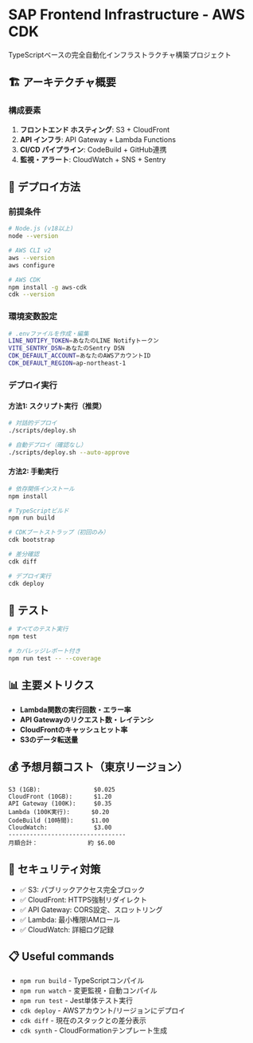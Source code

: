 # SAP Frontend Infrastructure - AWS CDK

TypeScriptベースの完全自動化インフラストラクチャ構築プロジェクト

## 🏗️ アーキテクチャ概要

### 構成要素
1. **フロントエンド ホスティング**: S3 + CloudFront
2. **API インフラ**: API Gateway + Lambda Functions
3. **CI/CD パイプライン**: CodeBuild + GitHub連携
4. **監視・アラート**: CloudWatch + SNS + Sentry

## 🚀 デプロイ方法

### 前提条件
```bash
# Node.js (v18以上)
node --version

# AWS CLI v2
aws --version
aws configure

# AWS CDK
npm install -g aws-cdk
cdk --version
```

### 環境変数設定
```bash
# .envファイルを作成・編集
LINE_NOTIFY_TOKEN=あなたのLINE Notifyトークン
VITE_SENTRY_DSN=あなたのSentry DSN
CDK_DEFAULT_ACCOUNT=あなたのAWSアカウントID
CDK_DEFAULT_REGION=ap-northeast-1
```

### デプロイ実行

#### 方法1: スクリプト実行（推奨）
```bash
# 対話的デプロイ
./scripts/deploy.sh

# 自動デプロイ（確認なし）
./scripts/deploy.sh --auto-approve
```

#### 方法2: 手動実行
```bash
# 依存関係インストール
npm install

# TypeScriptビルド
npm run build

# CDKブートストラップ（初回のみ）
cdk bootstrap

# 差分確認
cdk diff

# デプロイ実行
cdk deploy
```

## 🧪 テスト

```bash
# すべてのテスト実行
npm test

# カバレッジレポート付き
npm run test -- --coverage
```

## 📊 主要メトリクス

- **Lambda関数の実行回数・エラー率**
- **API Gatewayのリクエスト数・レイテンシ**
- **CloudFrontのキャッシュヒット率**
- **S3のデータ転送量**

## 💰 予想月額コスト（東京リージョン）

```
S3 (1GB):               $0.025
CloudFront (10GB):      $1.20
API Gateway (100K):     $0.35
Lambda (100K実行):      $0.20
CodeBuild (10時間):     $1.00
CloudWatch:             $3.00
---------------------------------
月額合計：              約 $6.00
```

## 🔐 セキュリティ対策

- ✅ S3: パブリックアクセス完全ブロック
- ✅ CloudFront: HTTPS強制リダイレクト
- ✅ API Gateway: CORS設定、スロットリング
- ✅ Lambda: 最小権限IAMロール
- ✅ CloudWatch: 詳細ログ記録

## 📋 Useful commands

* `npm run build` - TypeScriptコンパイル
* `npm run watch` - 変更監視・自動コンパイル
* `npm run test` - Jest単体テスト実行
* `cdk deploy` - AWSアカウント/リージョンにデプロイ
* `cdk diff` - 現在のスタックとの差分表示
* `cdk synth` - CloudFormationテンプレート生成
